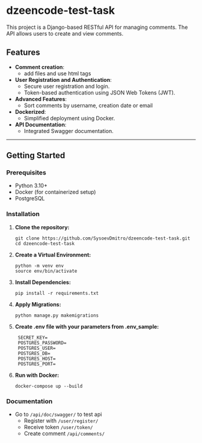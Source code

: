 # dzeencode-test-task


This project is a Django-based RESTful API for managing comments. The API allows users to create and view comments.

## Features

- **Comment creation**:
  - add files and use html tags
- **User Registration and Authentication**:
  - Secure user registration and login.
  - Token-based authentication using JSON Web Tokens (JWT).
- **Advanced Features**:
  - Sort comments by username, creation date or email
- **Dockerized**:
  - Simplified deployment using Docker.
- **API Documentation**:
  - Integrated Swagger documentation.

---

## Getting Started

### Prerequisites
- Python 3.10+
- Docker (for containerized setup)
- PostgreSQL

### Installation

1. **Clone the repository:**
   ```
   git clone https://github.com/SysoevDmitro/dzeencode-test-task.git
   cd dzeencode-test-task
   ```
2. **Create a Virtual Environment:**
   ```
   python -m venv env
   source env/bin/activate
   ```
3. **Install Dependencies:**
   ```
   pip install -r requirements.txt
   ```
4. **Apply Migrations:**
   ```
   python manage.py makemigrations
   ```
5. **Create .env file with your parameters from .env_sample:**
   ```
    SECRET_KEY=
    POSTGRES_PASSWORD=
    POSTGRES_USER=
    POSTGRES_DB=
    POSTGRES_HOST=
    POSTGRES_PORT=

   ```

6. **Run with Docker:**
   ```
   docker-compose up --build
   ```

### Documentation
- Go to `/api/doc/swagger/` to test api
  - Register with `/user/register/`
  - Receive token `/user/token/`
  - Create comment `/api/comments/`
